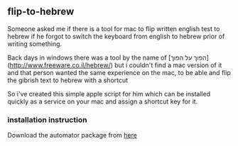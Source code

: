 ## flip-to-hebrew

Someone asked me if there is a tool for mac to flip written english test to hebrew if he forgot to switch the keyboard from english to hebrew prior of writing something.

Back days in windows there was a tool by the name of [הפוך על הפוך] (http://www.freeware.co.il/hebrew/) but i couldn't find a mac version of it and that person wanted the same experience on the mac, to be able and flip the gibrish text to hebrew with a shortcut

So i've created this simple apple script for him which can be installed quickly as a service on your mac and assign a shortcut key for it.

### installation instruction

Download the automator package from [here](https://github.com/israelio/flip-to-hebrew/bin/fliptohebrew.zip)
